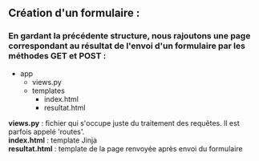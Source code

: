 ## Création d'un formulaire :


### En gardant la précédente structure, nous rajoutons une page correspondant au résultat de l'envoi d'un formulaire par les méthodes GET et POST :
* app 
    * views.py 
    * templates 
        * index.html 
        * resultat.html


  
__views.py__ : fichier qui s'occupe juste du traitement des requêtes. Il est parfois appelé 'routes'.  
__index.html__ : template Jinja  
__resultat.html__ : template de la page renvoyée après envoi du formulaire